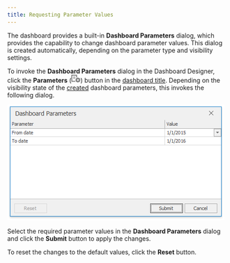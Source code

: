 ```yaml
---
title: Requesting Parameter Values
---
```

The dashboard provides a built-in **Dashboard Parameters** dialog, which provides the capability to change dashboard parameter values. This dialog is created automatically, depending on the parameter type and visibility settings.

To invoke the **Dashboard Parameters** dialog in the Dashboard Designer, click the **Parameters**  (![Parameters_ParametersButtonWin_Title](../../../../images/Img21814.png)) button in the [dashboard title](../../../../../dashboard-for-desktop/articles/dashboard-designer/dashboard-layout/dashboard-title.md). Depending on the visibility state of the [created](../../../../../dashboard-for-desktop/articles/dashboard-designer/data-analysis/using-dashboard-parameters/creating-parameters.md) dashboard parameters, this invokes the following dialog.

![Parameters_DashboardParametersDialog_Win](../../../../images/Img21815.png)

Select the required parameter values in the **Dashboard Parameters** dialog and click the **Submit** button to apply the changes.

To reset the changes to the default values, click the **Reset** button.